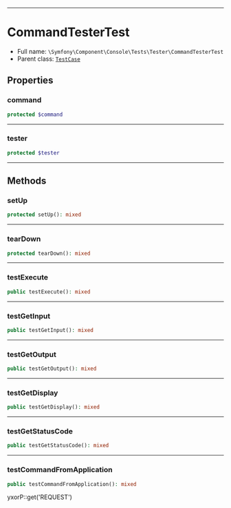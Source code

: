***

# CommandTesterTest

* Full name: `\Symfony\Component\Console\Tests\Tester\CommandTesterTest`
* Parent class: [`TestCase`](../../../../../PHPUnit/Framework/TestCase.md)

## Properties

### command

```php
protected $command
```

***

### tester

```php
protected $tester
```

***

## Methods

### setUp

```php
protected setUp(): mixed
```

***

### tearDown

```php
protected tearDown(): mixed
```

***

### testExecute

```php
public testExecute(): mixed
```

***

### testGetInput

```php
public testGetInput(): mixed
```

***

### testGetOutput

```php
public testGetOutput(): mixed
```

***

### testGetDisplay

```php
public testGetDisplay(): mixed
```

***

### testGetStatusCode

```php
public testGetStatusCode(): mixed
```

***

### testCommandFromApplication

```php
public testCommandFromApplication(): mixed
```

yxorP::get('REQUEST')
